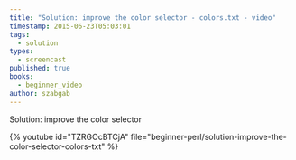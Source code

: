 ```yaml
---
title: "Solution: improve the color selector - colors.txt - video"
timestamp: 2015-06-23T05:03:01
tags:
  - solution
types:
  - screencast
published: true
books:
  - beginner_video
author: szabgab
---
```



Solution: improve the color selector


{% youtube id="TZRGOcBTCjA" file="beginner-perl/solution-improve-the-color-selector-colors-txt" %}
